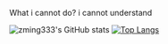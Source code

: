 What i cannot do?  i cannot understand



![zming333's GitHub stats](https://github-readme-stats.vercel.app/api?username=zming333&count_private=true&show_icons=true&theme=radical)
[![Top Langs](https://github-readme-stats.vercel.app/api/top-langs/?username=zming333&layout=compact)](https://github.com/anuraghazra/github-readme-stats)
